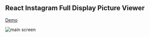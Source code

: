 ## React Instagram Full Display Picture Viewer

[Demo](https://jawwadzafar.github.io/react-instagram-dp/)


![main screen](https://raw.githubusercontent.com/iamaamir/react-instagram-dp/useHooks/demo/main_screen.png) 